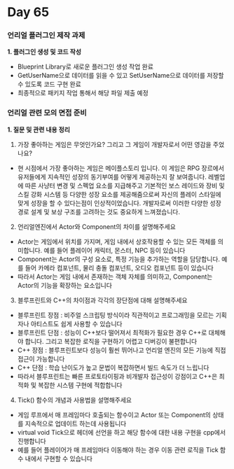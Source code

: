 # Day 65

### 언리얼 플러그인 제작 과제

**1. 플러그인 생성 및 코드 작성**

- Blueprint Library로 새로운 플러그인 생성 작업 완료
- GetUserName으로 데이터를 읽을 수 있고 SetUserName으로 데이터를 저장할 수 있도록 코드 구현 완료
- 최종적으로 패키지 작업 통해서 해당 파일 제출 예정

### 언리얼 관련 모의 면접 준비

**1. 질문 및 관련 내용 정리**

1. 가장 좋아하는 게임은 무엇인가요? 그리고 그 게임이 개발자로서 어떤 영감을 주었나요?
- 현 시점에서 가장 좋아하는 게임은 메이플스토리 입니다. 이 게임은 RPG 장르에서 유저들에게 지속적인 성장의 동기부여를 어떻게 제공하는지 잘 보여줍니다.
레벨업에 따른 사냥터 변경 및 스펙업 요소를 지급해주고 기본적인 보스 레이드와 장비 및 스킬 강화 시스템 등 다양한 성장 요소를 제공해줌으로써
자신의 플레이 스타일에 맞게 성장을 할 수 있다는점이 인상적이었습니다. 
개발자로써 이러한 다양한 성장 경로 설계 및 보상 구조를 고려하는 것도 중요하게 느껴졌습니다.

2. 언리얼엔진에서 Actor와 Component의 차이를 설명해주세요
- Actor는 게임에서 위치를 가지며, 게임 내에서 상호작용할 수 있는 모든 객체를 의미합니다. 예를 들어 플레이어 캐릭터, 몬스터, NPC 등이 있습니다
- Component는 Actor의 구성 요소로, 특정 기능을 추가하는 역할을 담당합니다. 예를 들어 카메라 컴포넌트, 물리 충돌 컴포넌트, 오디오 컴포넌트 등이 있습니다
- 따라서 Actor는 게임 내에서 존재하는 객체 자체를 의미하고, Component는 Actor의 기능을 확장하는 요소입니다

3. 블루프린트와 C++의 차이점과 각각의 장단점에 대해 설명해주세요
- 블루프린트 장점 : 비주얼 스크립팅 방식이라 직관적이고 프로그래밍을 모르는 기획자나 아티스트도 쉽게 사용할 수 있습니다
- 블루프린트 단점 : 성능이 C++보다 떨어져서 최적화가 필요한 경우 C++로 대체해야 합니다. 그리고 복잡한 로직을 구현하기 어렵고 디버깅이 불편합니다
- C++ 장점 : 블루프린트보다 성능이 훨씬 뛰어나고 언리얼 엔진의 모든 기능에 직접 접근이 가능합니다
- C++ 단점 : 학습 난이도가 높고 문법이 복잡하면서 빌드 속도가 더 느립니다
- 따라서 블루프린트는 빠른 프로토타이핑과 비개발자 접근성이 강점이고 C++은 최적화 및 복잡한 시스템 구현에 적합합니다

4. Tick() 함수의 개념과 사용법을 설명해주세요
- 게임 루프에서 매 프레임마다 호출되는 함수이고 Actor 또는 Component의 상태를 지속적으로 업데이트 하는데 사용됩니다
- virtual void Tick으로 헤더에 선언을 하고 해당 함수에 대한 내용 구현을 cpp에서 진행합니다
- 예를 들어 플레이어가 매 프레임마다 이동해야 하는 경우 이동 관련 로직을 Tick 함수 내에서 구현할 수 있습니다
